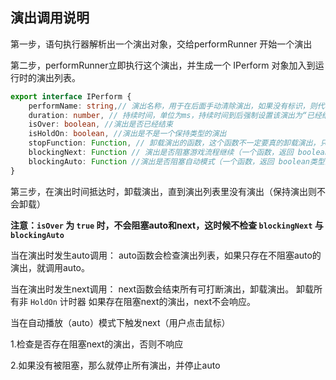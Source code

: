 ## 演出调用说明

第一步，语句执行器解析出一个演出对象，交给performRunner 开始一个演出

第二步，performRunner立即执行这个演出，并生成一个 IPerform 对象加入到运行时的演出列表。

```typescript
export interface IPerform {
    performName: string,// 演出名称，用于在后面手动清除演出，如果没有标识，则代表不是保持演出，给予一个随机字符串
    duration: number, // 持续时间，单位为ms，持续时间到后强制设置该演出为“已经结束”状态
    isOver: boolean, //演出是否已经结束
    isHoldOn: boolean, //演出是不是一个保持类型的演出
    stopFunction: Function, // 卸载演出的函数，这个函数不一定要真的卸载演出，只是在演出结束时会默认调用。
    blockingNext: Function // 演出是否阻塞游戏流程继续（一个函数，返回 boolean类型的结果，判断要不要阻塞）
    blockingAuto: Function //演出是否阻塞自动模式（一个函数，返回 boolean类型的结果，判断要不要阻塞）
}
```

第三步，在演出时间抵达时，卸载演出，直到演出列表里没有演出（保持演出则不会卸载）

**注意：`isOver` 为 `true` 时，不会阻塞auto和next，这时候不检查 `blockingNext` 与 `blockingAuto`**

当在演出时发生auto调用： auto函数会检查演出列表，如果只存在不阻塞auto的演出，就调用auto。

当在演出时发生next调用： next函数会结束所有可打断演出，卸载演出。 卸载所有非 `HoldOn` 计时器 如果存在阻塞next的演出，next不会响应。

当在自动播放（auto）模式下触发next（用户点击鼠标） 

1.检查是否存在阻塞next的演出，否则不响应 

2.如果没有被阻塞，那么就停止所有演出，并停止auto